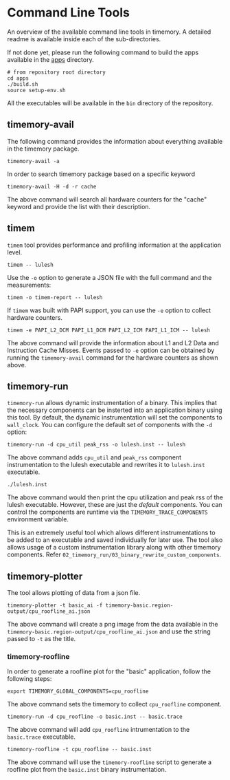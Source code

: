 # Command Line Tools

An overview of the available command line tools in timemory.
A detailed readme is available inside each of the sub-directories.

If not done yet, please run the following command to build the apps available in the [apps](../../apps/README.md) directory.

```console
# from repository root directory
cd apps
./build.sh
source setup-env.sh
```

All the executables will be available in the `bin` directory of the repository.

## timemory-avail

The following command provides the information about everything available in the timemory package.

```console
timemory-avail -a
```

In order to search timemory package based on a specific keyword

```console
timemory-avail -H -d -r cache
```

The above command will search all hardware counters for the "cache" keyword and provide the list with their description.

## timem

`timem` tool provides performance and profiling information at the application level.

```console
timem -- lulesh
```

Use the `-o` option to generate a JSON file with the full command and the measurements:

```console
timem -o timem-report -- lulesh
```

If `timem` was built with PAPI support, you can use the `-e` option to collect hardware counters.

```console
timem -e PAPI_L2_DCM PAPI_L1_DCM PAPI_L2_ICM PAPI_L1_ICM -- lulesh
```

The above command will provide the information about L1 and L2 Data and Instruction Cache Misses.
Events passed to `-e` option can be obtained by running the `timemory-avail` command for the hardware counters as shown above.

## timemory-run

`timemory-run` allows dynamic instrumentation of a binary. This implies that the necessary components can be insterted into an application binary using this tool.
By default, the dynamic instrumentation will set the components to `wall_clock`. You can configure the default set of components with the `-d` option:

```console
timemory-run -d cpu_util peak_rss -o lulesh.inst -- lulesh
```

The above command adds `cpu_util` and `peak_rss` component instrumentation to the lulesh executable and rewrites it to `lulesh.inst` executable.

```console
./lulesh.inst
```

The above command would then print the cpu utilization and peak rss of the lulesh executable.
However, these are just the _default_ components. You can control the components are runtime via the `TIMEMORY_TRACE_COMPONENTS` environment variable.

This is an extremely useful tool which allows different instrumentations to be added to an executable and saved individually for later use.
The tool also allows usage of a custom instrumentation library along with other timemory components. Refer `02_timemory_run/03_binary_rewrite_custom_components`.

## timemory-plotter

The tool allows plotting of data from a json file.

```console
timemory-plotter -t basic_ai -f timemory-basic.region-output/cpu_roofline_ai.json
```

The above command will create a png image from the data available in the `timemory-basic.region-output/cpu_roofline_ai.json` and use the string passed to `-t` as the title.

### timemory-roofline

In order to generate a roofline plot for the "basic" application, follow the following steps:

```console
export TIMEMORY_GLOBAL_COMPONENTS=cpu_roofline
```

The above command sets the timemory to collect `cpu_roofline` component.

```console
timemory-run -d cpu_roofline -o basic.inst -- basic.trace
```

The above command will add `cpu_roofline` intrumentation to the `basic.trace` executable.

```console
timemory-roofline -t cpu_roofline -- basic.inst
```

The above command will use the `timemory-roofline` script to generate a roofline plot from the `basic.inst` binary instrumentation.
